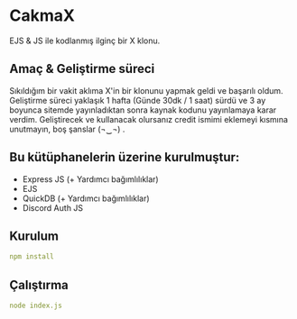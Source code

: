 # CakmaX
EJS & JS ile kodlanmış ilginç bir X klonu.

## Amaç & Geliştirme süreci
Sıkıldığım bir vakit aklıma X'in bir klonunu yapmak geldi ve başarılı oldum. Geliştirme süreci yaklaşık 1 hafta (Günde 30dk / 1 saat) sürdü ve 3 ay boyunca sitemde yayınladıktan sonra kaynak kodunu yayınlamaya karar verdim. Geliştirecek ve kullanacak olursanız credit ismimi eklemeyi kısmına unutmayın, boş şanslar (¬‿¬) .

## Bu kütüphanelerin üzerine kurulmuştur:
- Express JS (+ Yardımcı bağımlılıklar)
- EJS
- QuickDB (+ Yardımcı bağımlılıklar)
- Discord Auth JS

## Kurulum
```yml
npm install
```

## Çalıştırma
```yml
node index.js
```
